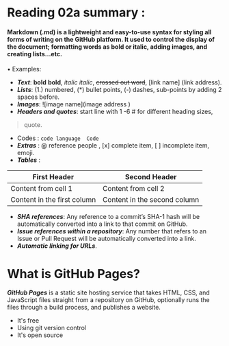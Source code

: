 # Reading 02a summary :
#### Markdown (.md) is a lightweight and easy-to-use syntax for styling all forms of writing on the GitHub platform. It used to control the display of the document; formatting words as bold or italic, adding images, and creating lists...etc.
•	Examples:
-	***Text***: **bold** __bold__, *italic* _italic_, ~~crossed out word~~,    [link name] (link address).
-	***Lists***: (1.) numbered, (*) bullet points, (-) dashes, sub-points by adding 2 spaces before.
-	***Images***: ![image name](image address )
-	***Headers and quotes***: start line with 1 -6 # for different heading sizes, 
> quote.
-	Codes :  ``` code language 
             Code
                ```
-	***Extras*** : @ reference people , [x] complete item, [ ]  incomplete item, emoji.
-	***Tables*** :

First Header | Second Header
------------ | -------------
Content from cell 1 | Content from cell 2
Content in the first column | Content in the second column

-	***SHA references***: Any reference to a commit’s SHA-1 hash will be automatically converted into a link to that commit on GitHub.
-	***Issue references within a repository***: Any number that refers to an Issue or Pull Request will be automatically converted into a link.
- ***Automatic linking for URLs***.

# What is GitHub Pages?
***GitHub Pages*** is a static site hosting service that takes HTML, CSS, and JavaScript files straight from a repository on GitHub, optionally runs the files through a build process, and publishes a website. 
* It's free
* Using git version control
* It's open source

